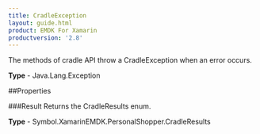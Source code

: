 ```yaml
---
title: CradleException
layout: guide.html
product: EMDK For Xamarin 
productversion: '2.8' 
---
```

The methods of cradle API throw a CradleException when an error occurs.

**Type** - Java.Lang.Exception

##Properties

###Result
Returns the CradleResults enum.

**Type** - Symbol.XamarinEMDK.PersonalShopper.CradleResults
